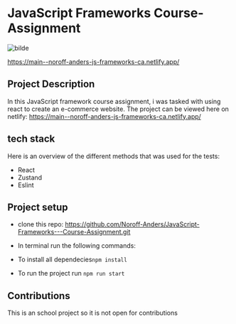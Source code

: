 # JavaScript Frameworks Course-Assignment

![bilde](https://github.com/Noroff-Anders/JavaScript-Frameworks---Course-Assignment/assets/114410771/bbc5cb25-53a3-4fa3-b529-4db106e87e7c)


https://main--noroff-anders-js-frameworks-ca.netlify.app/


## Project Description
In this JavaScript framework course assignment, i was tasked with using react to create an e-commerce website. The project can be viewed here on netlify: https://main--noroff-anders-js-frameworks-ca.netlify.app/

##  tech stack
 Here is an overview of the different methods that was used for the tests:
 - React
 - Zustand
 - Eslint


## Project setup
 - clone this repo: https://github.com/Noroff-Anders/JavaScript-Frameworks---Course-Assignment.git

 - In terminal run the following commands:

 - To install all dependecies``` npm install ``` 
 - To run the project run ``` npm run start ```


## Contributions
This is an school project so it is not open for contributions
